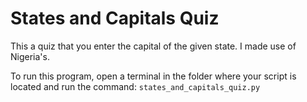 # States and Capitals Quiz

This a quiz that you enter the capital of the given state. I made use of Nigeria's. 

To run this program, open a terminal in the folder where your script is located and run the command: `states_and_capitals_quiz.py`